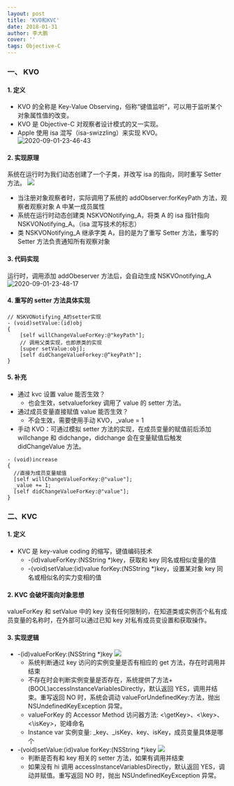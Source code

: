 ```yaml
---
layout: post
title: 'KVO和KVC'
date: 2018-01-31
author: 李大鹏
cover: ''
tags: Objective-C
---
```


### 一、 KVO

#### 1. 定义

- KVO 的全称是 Key-Value Observing，俗称“键值监听”，可以用于监听某个对象属性值的改变。
- KVO 是 Objective-C 对观察者设计模式的又一实现。
- Apple 使用 isa 混写（isa-swizzling）来实现 KVO。
  ![2020-09-01-23-46-43](http://files.pandaleo.cn/2020-09-01-23-46-43.png)

#### 2. 实现原理

系统在运行时为我们动态创建了一个子类，并改写 isa 的指向，同时重写 Setter 方法。
![](http://files.pandaleo.cn/c22391152afbb9ce9ece5a5d5023d9ad.png)

- 当注册对象观察者时，实际调用了系统的 addObserver:forKeyPath 方法，观察者观察对象 A 中某一成员属性
- 系统在运行时动态创建类 NSKVONotifying_A，将类 A 的 isa 指针指向 NSKVONotifying_A。（isa 混写技术的标志）
- 类 NSKVONotifying_A 继承字类 A，目的是为了重写 Setter 方法，重写的 Setter 方法负责通知所有观察对象

#### 3. 代码实现

运行时，调用添加 addObeserver 方法后，会自动生成 NSKVOnotifying_A  
![2020-09-01-23-48-17](http://files.pandaleo.cn/2020-09-01-23-48-17.png)

#### 4. 重写的 setter 方法具体实现

```
// NSKVONotifying_A的setter实现
- (void)setValue:(id)obj
{
    [self willChangeValueForKey:@"keyPath"];
    // 调用父类实现，也即原类的实现
    [super setValue:obj];
    [self didChangeValueForkey:@“keyPath"];
}
```

#### 5. 补充

- 通过 kvc 设置 value 能否生效？
  - 也会生效，setvalueforkey 调用了 value 的 setter 方法。
- 通过成员变量直接赋值 value 能否生效？
  - 不会生效，需要使用手动 KVO，\_value = 1
- 手动 KVO：可通过模拟 setter 方法的实现，在成员变量的赋值前后添加 willchange 和 didchange，didchange 会在变量赋值后触发 didChangeValue 方法。

```
- (void)increase
{
  //直接为成员变量赋值
  [self willChangeValueForKey:@"value"];
  _value += 1;
  [self didChangeValueForKey:@"value"];
}
```

### 二、KVC

#### 1. 定义

- KVC 是 key-value coding 的缩写，键值编码技术
  - -(id)valueForKey:(NSString \*)key，获取和 key 同名或相似变量的值
  - -(void)setValue:(id)value forKey:(NSString \*)key，设置某对象 key 同名或相似名的实力变相的值

#### 2. KVC 会破坏面向对象思想

valueForKey 和 setValue 中的 key 没有任何限制的，在知道类或实例否个私有成员变量的名称时，在外部可以通过已知 key 对私有成员变设置和获取操作。

#### 3. 实现逻辑

- -(id)valueForKey:(NSString \*)key
  ![](http://files.pandaleo.cn/12ad5ab6d09b297f208e02ca49b1955a.png)
  - 系统判断通过 key 访问的实例变量是否有相应的 get 方法，存在时调用并结束
  - 不存在时会判断实例变量是否存在，系统提供了方法+(BOOL)accessInstanceVariablesDirectly，默认返回 YES，调用并结束。重写返回 NO 时，系统会调动 valueForUndefinedKey:方法，抛出 NSUndefinedKeyException 异常。
  - valueForKey 的 Accessor Method 访问器方法: <\getKey>、<\key>、<\isKey>，驼峰命名
  - Instance var 实例变量: \_key、\_isKey、key、isKey，成员变量具体是哪个
- -(void)setValue:(id)value forKey:(NSString \*)key
  ![](http://files.pandaleo.cn/8a598078c5eedbdf60f19d9eae6e6312.png)
  - 判断是否有和 key 相关的 setter 方法，如果有调用并结束
  - 如果没有 hi 调用 accessInstanceVariablesDirectly，默认返回 YES，调动并赋值。重写返回 NO 时，抛出 NSUndefinedKeyException 异常。
